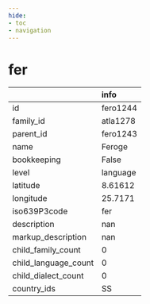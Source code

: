 ```yaml
---
hide:
- toc
- navigation
---
```

# fer
|                      | info     |
|:---------------------|:---------|
| id                   | fero1244 |
| family_id            | atla1278 |
| parent_id            | fero1243 |
| name                 | Feroge   |
| bookkeeping          | False    |
| level                | language |
| latitude             | 8.61612  |
| longitude            | 25.7171  |
| iso639P3code         | fer      |
| description          | nan      |
| markup_description   | nan      |
| child_family_count   | 0        |
| child_language_count | 0        |
| child_dialect_count  | 0        |
| country_ids          | SS       |